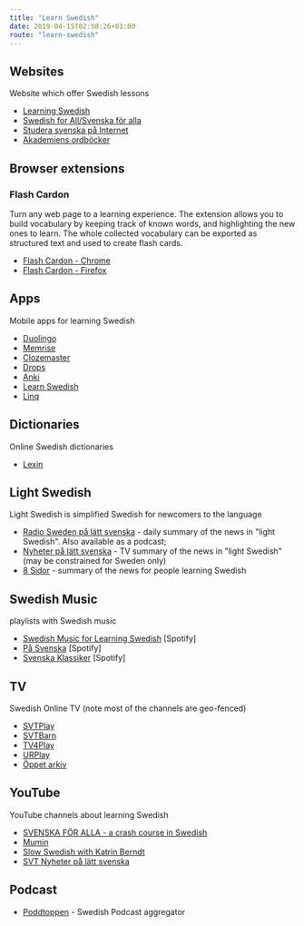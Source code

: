 ```yaml
---
title: "Learn Swedish"
date: 2019-04-15T02:58:26+01:00
route: "learn-swedish"
---
```


## Websites

Website which offer Swedish lessons

* [Learning Swedish](https://learningswedish.se/)
* [Swedish for All/Svenska för alla](https://swedish-for-all.se/)
* [Studera svenska på Internet](https://www.digitalasparet.se/)
* [Akademiens ordböcker](https://svenska.se/)

## Browser extensions

### Flash Cardon

Turn any web page to a learning experience.
The extension allows you to build vocabulary by keeping track of known words, and highlighting the new ones to learn.
The whole collected vocabulary can be exported as structured text and used to create flash cards.

* [Flash Cardon - Chrome](https://chrome.google.com/webstore/detail/flash-cardon/kljjkndkgodhkabbkecjlladgmeapiaf) 
* [Flash Cardon - Firefox](https://chrome.google.com/webstore/detail/flash-cardon/kljjkndkgodhkabbkecjlladgmeapiaf) 

## Apps

Mobile apps for learning Swedish

* [Duolingo](https://www.duolingo.com/)
* [Memrise](https://www.memrise.com/)
* [Clozemaster](https://www.clozemaster.com/)
* [Drops](https://languagedrops.com/)
* [Anki](https://ankiweb.net/about)
* [Learn Swedish](https://learningswedish.se/)
* [Linq](https://www.lingq.com/)

## Dictionaries

Online Swedish dictionaries

* [Lexin](https://lexin.nada.kth.se/lexin/)

## Light Swedish

Light Swedish is simplified Swedish for newcomers to the language

* [Radio Sweden på lätt svenska](https://sverigesradio.se/radioswedenpalattsvenska) - daily summary of the news in "light Swedish". Also available as a podcast;
* [Nyheter på lätt svenska](https://www.svtplay.se/nyheter-pa-latt-svenska) - TV summary of the news in "light Swedish" (may be constrained for Sweden only)
* [8 Sidor](https://8sidor.se/) - summary of the news for people learning Swedish

## Swedish Music

playlists with Swedish music

* [Swedish Music for Learning Swedish](https://open.spotify.com/user/11101302890/playlist/3BeBGfOciz2pHhmMYGF7Qq?si=rihMdVlBQ7qgAnfFuZXHTw) [Spotify]
* [På Svenska](https://open.spotify.com/user/lundgren8/playlist/1RmG3XnjoJjfH9sQ4oqj8l?si=CQgIVvqoQ9WVxCkdN5ScOA) [Spotify]
* [Svenska Klassiker](https://open.spotify.com/user/sonymusicentertainment/playlist/26uqIdWqPakRB3c6Lw8I7C?si=Lo2qURh2RtGymsOG2oSdUw) [Spotify]

## TV

Swedish Online TV (note most of the channels are geo-fenced)

* [SVTPlay](https://www.svtplay.se/)
* [SVTBarn](https://www.svt.se/barnkanalen/)
* [TV4Play](https://www.tv4play.se/)
* [URPlay](https://urplay.se/)
* [Öppet arkiv](https://www.oppetarkiv.se/)

## YouTube

YouTube channels about learning Swedish

* [SVENSKA FÖR ALLA - a crash course in Swedish](https://www.youtube.com/channel/UCDmNHpaB25AWvDO9DYZBdNQ)
* [Mumin](https://www.youtube.com/watch?v=kTPWgnbOjMM&list=PLWPWAeHYmSDK6brweaMmXHaS1KJL57_Qk)
* [Slow Swedish with Katrin Berndt](https://www.youtube.com/channel/UCbG0VOqIo9EqEtfE3Ru2BaQ/videos)
* [SVT Nyheter på lätt svenska](https://www.youtube.com/channel/UCfw7spfqYyBt9I81kczWT-w)

## Podcast

* [Poddtoppen](https://poddtoppen.se/) - Swedish Podcast aggregator
 
